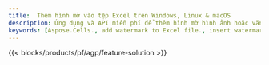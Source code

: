 ```yaml
---
title:  Thêm hình mờ vào tệp Excel trên Windows, Linux & macOS
description: Ứng dụng và API miễn phí để thêm hình mờ hình ảnh hoặc văn bản trên các tệp XLS, XLSX và ODS
keywords: [Aspose.Cells., add watermark to Excel file., insert watermark to Excel file., create watermark in Excel file., remove watermark from Excel file., operate watermark in Excel file., access watermark in Excel file]
---
```

{{< blocks/products/pf/agp/feature-solution >}} 

